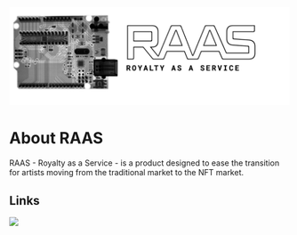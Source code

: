 <img src="https://raw.githubusercontent.com/RAASmobi/.github/main/profile/header.png" width="1200">

# About RAAS

RAAS - Royalty as a Service - is a product designed to ease the transition for artists moving from the traditional market to the NFT market.

## Links

[![](https://img.shields.io/badge/Twitter-1DA1F2?style=for-the-badge&logo=medium&logoColor=white)](https://twitter.com/raas_mobi)
